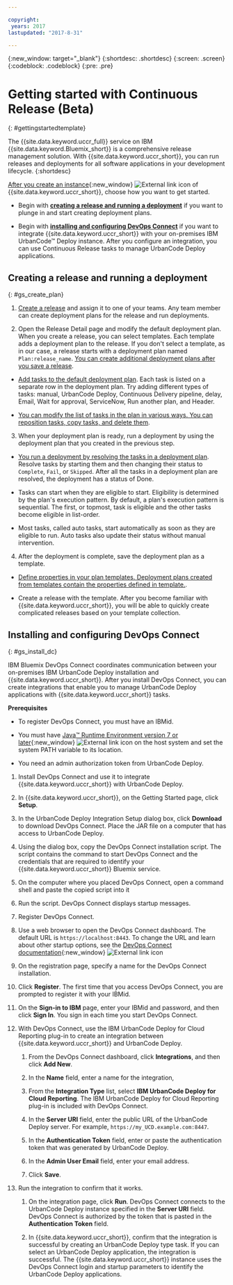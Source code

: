 ```yaml
---

copyright:
 years: 2017
lastupdated: "2017-8-31"

---
```


{:new_window: target="_blank"}
{:shortdesc: .shortdesc}
{:screen: .screen}
{:codeblock: .codeblock}
{:pre: .pre}


# Getting started with Continuous Release (Beta)

{: #gettingstartedtemplate}

The {{site.data.keyword.uccr_full}} service on IBM {{site.data.keyword.Bluemix_short}} is a comprehensive release management solution. With {{site.data.keyword.uccr_short}}, you can run releases and deployments for all software applications in your development lifecycle.
{:shortdesc}

[After you create an instance](https://console.ng.bluemix.net/catalog/services/continuous-release/){:new_window} ![External link icon](../../icons/launch-glyph.svg "External link icon") of {{site.data.keyword.uccr_short}}, choose how you want to get started.

* Begin with **[creating a release and running a deployment](#gs_create_plan)** if you want to plunge in and start creating deployment plans.

* Begin with **[installing and configuring DevOps Connect](#gs_install_dc)** if you want to integrate {{site.data.keyword.uccr_short}} with your on-premises IBM UrbanCode&trade; Deploy instance. After you configure an integration, you can use Continuous Release tasks to manage UrbanCode Deploy applications.


## Creating a release and running a deployment
{: #gs_create_plan}

1. [Create a release](/docs/services/UCCR/UCCR_releases.html##releases_create) and assign it to one of your teams. Any team member can create deployment plans for the release and run deployments.

1. Open the Release Detail page and modify the default deployment plan. When you create a release, you can select templates. Each template adds a deployment plan to the release. If you don't select a template, as in our case, a release starts with a deployment plan named `Plan:release_name`. [You can create additional deployment plans after you save a release](/docs/services/UCCR/UCCR_releases.html#releases_planAdd). 

  * [Add tasks to the default deployment plan](/docs/services/UCCR/UCCR_tasks.html#tasks_create). Each task is listed on a separate row in the deployment plan. Try adding different types of tasks: manual, UrbanCode Deploy, Continuous Delivery pipeline, delay, Email, Wait for approval, ServiceNow, Run another plan, and Header.

  * [You can modify the list of tasks in the plan in various ways. You can reposition tasks, copy tasks, and delete them](/docs/services/UCCR/UCCR_tasks.html#tasks_moveCopy). 

3. When your deployment plan is ready, run a deployment by using the deployment plan that you created in the previous step.

  * [You run a deployment by resolving the tasks in a deployment plan](/docs/services/UCCR/UCCR_deployRun.html). Resolve tasks by starting them and then changing their status to `Complete`, `Fail`, or `Skipped`. After all the tasks in a deployment plan are resolved, the deployment has a status of Done.

  * Tasks can start when they are eligible to start. Eligibility is determined by the plan's execution pattern. By default, a plan's execution pattern is sequential. The first, or topmost, task is eligible and the other tasks become eligible in list-order.

  * Most tasks, called auto tasks, start automatically as soon as they are eligible to run. Auto tasks also update their status without manual intervention.

4. After the deployment is complete, save the deployment plan as a template.

  * [Define properties in your plan templates. Deployment plans created from templates contain the properties defined in template.](/docs/services/UCCR/UCCR_property_ref.html).
  
  * Create a release with the template. After you become familiar with {{site.data.keyword.uccr_short}}, you will be able to quickly create complicated releases based on your template collection.

## Installing and configuring DevOps Connect
{: #gs_install_dc}

IBM Bluemix DevOps Connect coordinates communication between your on-premises IBM UrbanCode Deploy installation and {{site.data.keyword.uccr_short}}. After you install DevOps Connect, you can create integrations that enable you to manage UrbanCode Deploy applications with {{site.data.keyword.uccr_short}} tasks.

**Prerequisites**

* To register DevOps Connect, you must have an IBMid.

* You must have [Java™ Runtime Environment version 7 or later](https://java.com/en/download/){:new_window} ![External link icon](../../icons/launch-glyph.svg "External link icon") on the host system and set the system PATH variable to its location.

* You need an admin authorization token from UrbanCode Deploy.   


1. Install DevOps Connect and use it to integrate {{site.data.keyword.uccr_short}} with UrbanCode Deploy.

  1.  In {{site.data.keyword.uccr_short}}, on the Getting Started page, click **Setup**.

  1.  In the UrbanCode Deploy Integration Setup dialog box, click **Download** to download DevOps Connect. Place the JAR file on a computer that has access to UrbanCode Deploy.

  1.  Using the dialog box, copy the DevOps Connect installation script. The script contains the command to start DevOps Connect and the credentials that are required to identify your {{site.data.keyword.uccr_short}} Bluemix service.

  1.  On the computer where you placed DevOps Connect, open a command shell and paste the copied script into it

  1.  Run the script.  DevOps Connect displays startup messages.

2. Register DevOps Connect.

  1.  Use a web browser to open the DevOps Connect dashboard. The default URL is `https://localhost:8443`. To change the URL and learn about other startup options, see the [DevOps Connect documentation](https://developer.ibm.com/urbancode/plugindoc/urbancode-sync/ibm-urbancode-sync-utility/1-2/){:new_window} ![External link icon](../../icons/launch-glyph.svg "External link icon")

  1.  On the registration page, specify a name for the DevOps Connect installation.

  1.  Click **Register**. The first time that you access DevOps Connect, you are prompted to register it with your IBMid.

  1.  On the **Sign-in to IBM** page, enter your IBMid and password, and then click **Sign In**. You sign in each time you start DevOps Connect.

3. With DevOps Connect, use the IBM UrbanCode Deploy for Cloud Reporting plug-in to create an integration between {{site.data.keyword.uccr_short}} and UrbanCode Deploy.

    1.  From the DevOps Connect dashboard, click **Integrations**, and then click **Add New**.

    1.  In the **Name** field, enter a name for the integration,

    1.  From the **Integration Type** list, select **IBM UrbanCode Deploy for Cloud Reporting**. The IBM UrbanCode Deploy for Cloud Reporting plug-in is included with DevOps Connect.

    1.  In the **Server URI** field, enter the public URL of the UrbanCode Deploy server. For example, `https://my_UCD.example.com:8447`.

    1.  In the **Authentication Token** field, enter or paste the authentication token that was generated by UrbanCode Deploy.

    1.  In the **Admin User Email** field, enter your email address.

    1.  Click **Save**.

4.  Run the integration to confirm that it works.

    1.  On the integration page, click **Run**. DevOps Connect connects to the UrbanCode Deploy instance specified in the **Server URI** field. DevOps Connect is authorized by the token that is pasted in the **Authentication Token** field.

    1.  In {{site.data.keyword.uccr_short}}, confirm that the integration is successful by creating an UrbanCode Deploy type task. If you can select an UrbanCode Deploy application, the integration is successful. The {{site.data.keyword.uccr_short}} instance uses the DevOps Connect login and startup parameters to identify the UrbanCode Deploy applications.  
